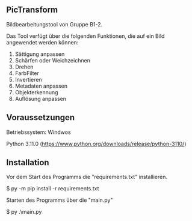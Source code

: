 ## PicTransform

Bildbearbeitungstool von Gruppe B1-2. <p>
Das Tool verfügt über die folgenden Funktionen, die auf ein Bild angewendet werden können:
   1. Sättigung anpassen
   2. Schärfen oder Weichzeichnen
   3. Drehen
   4. FarbFilter
   5. Invertieren
   6. Metadaten anpassen
   7. Objekterkennung 
   8. Auflösung anpassen

## Voraussetzungen
Betriebssystem: Windwos <p>
Python 3.11.0 (https://www.python.org/downloads/release/python-3110/)

## Installation
Vor dem Start des Programms die "requirements.txt" installieren. <p>
$ py -m pip install -r requirements.txt

Starten des Programms über die "main.py" <p>
$ py .\main.py
